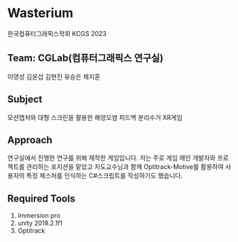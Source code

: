 # Wasterium

한국컴퓨터그래픽스학회 KCGS 2023

## Team: CGLab(컴퓨터그래픽스 연구실)

이영성
김윤섭
김현진
유승은
채지훈

## Subject

모션캡처와 대형 스크린을 활용한 해양오염 피드백 분리수거 XR게임

## Approach

연구실에서 진행한 연구를 위해 제작한 게임입니다. 
저는 주로 게임 메인 개발자와 프로젝트를 관리하는 포지션을 맡았고 지도교수님과 함께 Optitrack-Motive를 활용하여 사용자의 특정 제스처를 인식하는 C#스크립트를 작성하기도 했습니다. 

## Required Tools

1. Immersion pro
2. unity 2018.2.1f1
3. Optitrack
